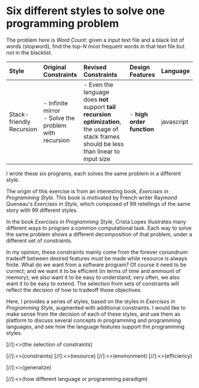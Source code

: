 # Six different styles to solve one programming problem

The problem here is _Word Count_: given a input text file and a black list
of words (stopword), find the top-_N_ most frequent words in that text file
but not in the blacklist.


| Style         |Original Constraints   |Revised Constraints        |Design Features            |Language |
| :------------ | :-------------------- | :-------------------------| :-------------------------| :-------|
|Stack-friendly Recursion|- Infinite mirror <br>- Solve the problem with recursion      |- Even the language does **not** support **tail recursion optimization**, the usage of stack frames should be less than linear to input size  |- **high order function**  |javascript


I wrote these six programs, each solves the same problem in a different style.

The origin of this exercise is from an interesting book, _Exercises in Programming Style_. 
This book is motivated by French writer Raymond Queneau's _Exercises in Style_,
which composed of 99 retellings of the same story with 99 different styles.

In the book _Exercises in Programming Style_, Crista Lopes illustrates 
many different ways to program a common computational task. Each way to 
solve the same problem shows a different decomposition of that problem, 
under a different set of constraints.

In my opinion, these constraints mainly come from the forever conundrum:
tradeoff between desired features must be made while resource is always finite. 
What do we want from a software program? Of course it need to be correct;
and we want it to be efficient (in terms of time and ammount of memory);
we also want it to be easy to understand; very often, we also want it to be 
easy to extend. The selection from sets of constraints will reflect the
decision of how to tradeoff those objectives.

Here, I provides a series of styles, based on 
the styles in _Exercises in Programming Style_, augmented with additional
constraints. I would like to make sense from the decision of each of these 
styles, and use them as platform to discuss several concepts in programming 
and programming languages, and see how the language features support the 
programming styles.





[//]:<>(the selection of constraints)

[//]:<>(constraints)
[//]:<>(resource)
[//]:<>(environment)
[//]:<>(efficiency)

[//]:<>(generalize)

[//]:<>(how different language or programming paradigm)
